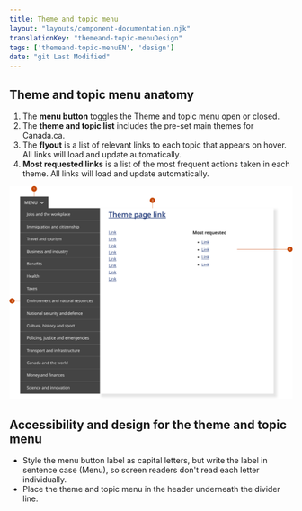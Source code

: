 ```yaml
---
title: Theme and topic menu
layout: "layouts/component-documentation.njk"
translationKey: "themeand-topic-menuDesign"
tags: ['themeand-topic-menuEN', 'design']
date: "git Last Modified"
---
```


## Theme and topic menu anatomy

<ol class="anatomy-list">
  <li>The <strong>menu button</strong> toggles the Theme and topic menu open or closed.</li>
  <li>The <strong>theme and topic list</strong> includes the pre-set main themes for Canada.ca.</li>
  <li>The <strong>flyout</strong> is a list of relevant links to each topic that appears on hover. All links will load and update automatically.</li>
  <li><strong>Most requested links</strong> is a list of the most frequent actions taken in each theme. All links will load and update automatically.</li>
</ol>

<img class="b-sm b-default p-300" src="/images/en/components/anatomy/gcds-topic-menu-anatomy.svg" alt="The theme and topic menu with numbers pointing to individual parts of the component’s anatomy." />

## Accessibility and design for the theme and topic menu

- Style the menu button label as capital letters, but write the label in sentence case (Menu), so screen readers don't read each letter individually.
- Place the theme and topic menu in the header underneath the divider line.
